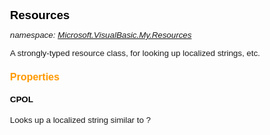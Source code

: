 ﻿# Resources
_namespace: [Microsoft.VisualBasic.My.Resources](./index.md)_

A strongly-typed resource class, for looking up localized strings, etc.




### Properties

#### CPOL
Looks up a localized string similar to ?<html>
<head>
<title>The Code Project Open License (CPOL)</title>
<Style>
BODY, P, TD { font-family: Verdana, Arial, Helvetica, sans-serif; font-size: 10pt }
H1,H2,H3,H4,H5 { color: #ff9900; font-weight: bold; }
H1 { font-size: 14pt;color:black }
H2 { font-size: 13pt; }
H3 { font-size: 12pt; }
H4 { font-size: 10pt; color: black; }
PRE { BACKGROUND-COLOR: #FBEDBB; FONT-FAMILY: "Courier New", Courier, mono; WHITE-SPACE: pre; }
CODE { COLOR: #990000; FONT-FAMILY: "Courier New", Courier, mono; }
.SpacedList li [rest of string was truncated]";.
#### Culture
Overrides the current thread's CurrentUICulture property for all
 resource lookups using this strongly typed resource class.
#### gpl
Looks up a localized string similar to GNU GENERAL PUBLIC LICENSE
 Version 3, 29 June 2007

 Copyright (C) 2007 Free Software Foundation, Inc. <http://fsf.org/>
 Everyone is permitted to copy and distribute verbatim copies
 of this license document, but changing it is not allowed.

 Preamble

 The GNU General Public License is a free, copyleft license for
software and other kinds of works.

 The licenses for most software and other practical works are designed
to take away yo [rest of string was truncated]";.
#### license
Looks up a localized string similar to This program is free software: you can redistribute it and/or modify
it under the terms of the GNU General Public License as published by
the Free Software Foundation, either version 3 of the License, or
any later version.

This program is distributed in the hope that it will be useful,
but WITHOUT ANY WARRANTY; without even the implied warranty of
MERCHANTABILITY or FITNESS FOR A PARTICULAR PURPOSE. See the
GNU General Public License for more details.

You should have received a copy of the GNU General Pu [rest of string was truncated]";.
#### List_of_MIME_types___Internet_Media_Types_
Looks up a localized string similar to NameMIME Type / Internet Media TypeFile ExtensionMore Details
3D Crossword Pluginapplication/vnd.hzn-3d-crossword.x3dIANA: 3D Crossword Plugin
3GPvideo/3gpp.3gpWikipedia: 3GP
3GP2video/3gpp2.3g2Wikipedia: 3G2
3GPP MSEQ Fileapplication/vnd.mseq.mseqIANA: 3GPP MSEQ File
3M Post It Notesapplication/vnd.3m.post-it-notes.pwnIANA: 3M Post It Notes
3rd Generation Partnership Project - Pic Largeapplication/vnd.3gpp.pic-bw-large.plb3GPP
3rd Generation Partnership Project - Pic Smallapplication/ [rest of string was truncated]";.
#### ResourceManager
Returns the cached ResourceManager instance used by this class.
